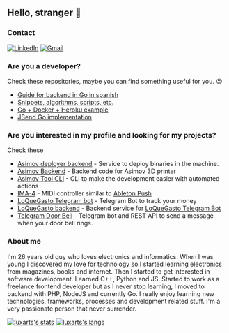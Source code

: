 ## Hello, stranger 👋

### Contact
[![LinkedIn](https://img.shields.io/badge/-LinkedIn-blue?style=flat&logo=Linkedin&logoColor=white)](https://www.linkedin.com/in/lbacelo/)
[![Gmail](https://img.shields.io/badge/-Gmail-c14438?style=flat&logo=Gmail&logoColor=white)](mailto:bacelolucas@gmail.com)

### Are you a developer?
Check these repositories, maybe you can find something useful for you. 😉
- [Guide for backend in Go in spanish](https://github.com/luxarts/dev2end-go)
- [Snippets, algorithms, scripts, etc.](https://github.com/luxarts/Useful)
- [Go + Docker + Heroku example](https://github.com/luxarts/heroku-example)
- [JSend Go implementation](https://github.com/luxarts/jsend-go)

### Are you interested in my profile and looking for my projects?
Check these
- [Asimov deployer backend](https://github.com/3DDiamantes/asimov-deployer-backend) - Service to deploy binaries in the machine.
- [Asimov Backend](https://github.com/3DDiamantes/asimov-backend) - Backend code for Asimov 3D printer
- [Asimov Tool CLI](https://github.com/3DDiamantes/asimov-tool-cli) - CLI to make the development easier with automated actions
- [IMA-4](https://github.com/luxarts/IMA-4) - MIDI controller similar to [Ableton Push](https://www.ableton.com/en/push/)
- [LoQueGasto Telegram bot](https://github.com/luxarts/loquegasto-telegram) - Telegram Bot to track your money
- [LoQueGasto backend](https://github.com/luxarts/loquegasto-backend) - Backend service for [LoQueGasto Telegram Bot](https://github.com/luxarts/loquegasto-telegram)
- [Telegram Door Bell](https://github.com/luxarts/telegram-door-bell) - Telegram bot and REST API to send a message when your door bell rings.
### About me
I'm 26 years old guy who loves electronics and informatics.
When I was young I discovered my love for technology so I started learning electronics from magazines, books and internet. Then I started to get interested in software development. Learned C++, Python and JS. Started to work as a freelance frontend developer but as I never stop learning, I moved to backend with PHP, NodeJS and currently Go. I really enjoy learning new technologies, frameworks, processes and development related stuff. I'm a very passionate person that never surrender.  

[![luxarts's stats](https://github-readme-stats.vercel.app/api?username=luxarts&theme=dark&show_icons=true&count_private=true&include_all_commits=true)](https://www.github.com/luxarts)
[![luxarts's langs](https://github-readme-stats.vercel.app/api/top-langs/?username=luxarts&hide=eagle,c,arduino&layout=compact&langs_count=10&theme=dark&exclude_repo=MaxwellLCD,STM32MIDI,Strobe,ESP3D,Maxwell,JustAMidiPad)](https://www.github.com/luxarts)
